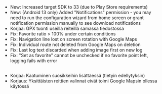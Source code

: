 ##
- New: Increased target SDK to 33 (due to Play Store requirements)
- New: (Android 13 only) Added "Notifications" permission - you may need to run the configuration wizard from home screen or grant notification permission manually to see download notifications
- Korjaa: GPX tuonti useilla reiteillä samassa tiedostossa
- Fix: Favorite ratio > 100% under certain conditions
- Fix: Navigation line lost on screen rotation with Google Maps
- Fix: Individual route not deleted from Google Maps on deletion
- Fix: Last log text discarded when adding image first on new log
- Fix: "Set as favorite" cannot be unchecked if no favorite point left, logging fails with error

##
- Korjaa: Kaatuminen suosikkeihin lisättäessä (tietyin edellytyksin)
- Korjaus: Yksittäisten reittien valinnat eivät toimi Google Mapsin ollessa käytössä
